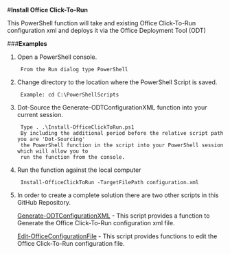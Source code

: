 ﻿#**Install Office Click-To-Run**

This PowerShell function will take and existing Office Click-To-Run configuration xml and deploys it via the Office Deployment Tool (ODT) 

###**Examples**

1. Open a PowerShell console.

		From the Run dialog type PowerShell 

2. Change directory to the location where the PowerShell Script is saved.

		Example: cd C:\PowerShellScripts

3. Dot-Source the Generate-ODTConfigurationXML function into your current session.

		Type . .\Install-OfficeClickToRun.ps1
		By including the additional period before the relative script path you are 'Dot-Sourcing' 
		the PowerShell function in the script into your PowerShell session which will allow you to 
		run the function from the console.

4. Run the function against the local computer

		Install-OfficeClickToRun -TargetFilePath configuration.xml 

6. In order to create a complete solution there are two other scripts in this GitHub Repository.  

	[Generate-ODTConfigurationXML](../Generate-ODTConfigurationXML) - This script provides a function to Generate the Office Click-To-Run configuration xml file.
	
	[Edit-OfficeConfigurationFile](../Edit-OfficeConfigurationFile) - This script provides functions to edit the Office Click-To-Run configuration file.

